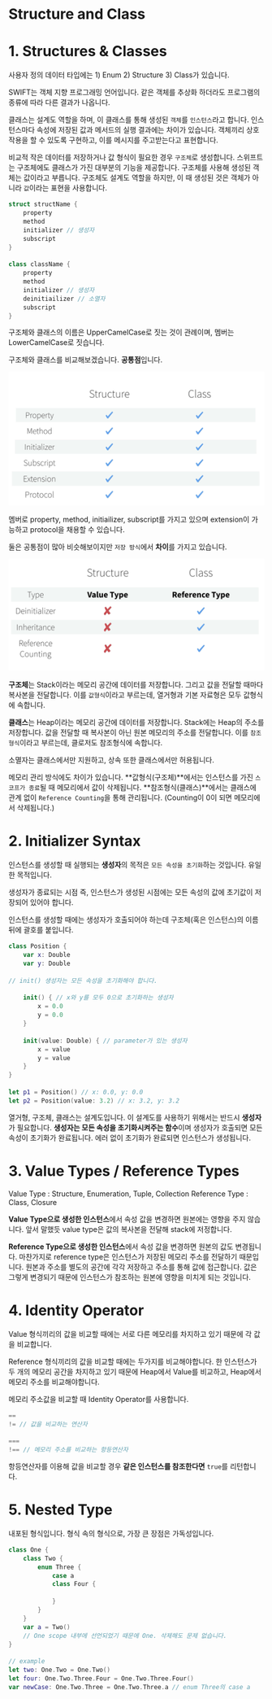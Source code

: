 # Structure and Class

# 1. Structures & Classes

사용자 정의 데이터 타입에는 1) Enum 2) Structure 3) Class가 있습니다. 

SWIFT는 객체 지향 프로그래밍 언어입니다. 같은 객체를 추상화 하더라도 프로그램의 종류에 따라 다른 결과가 나옵니다.

클래스는 설계도 역할을 하며, 이 클래스를 통해 생성된 `객체`를 `인스턴스`라고 합니다. 인스턴스마다 속성에 저장된 값과 메서드의 실행 결과에는 차이가 있습니다. 객체끼리 상호작용을 할 수 있도록 구현하고, 이를 메시지를 주고받는다고 표현합니다. 

비교적 작은 데이터를 저장하거나 값 형식이 필요한 경우 `구조체`로 생성합니다. 스위프트는 구조체에도 클래스가 가진 대부분의 기능을 제공합니다. 구조체를 사용해 생성된 객체는 값이라고 부릅니다. 구조체도 설계도 역할을 하지만, 이 때 생성된 것은 객체가 아니라 `값`이라는 표현을 사용합니다. 

```swift
struct structName {
	property
	method
	initializer // 생성자
	subscript
}

class className {
	property
	method
	initializer // 생성자
	deinitiailizer // 소멸자
	subscript
}
```

구조체와 클래스의 이름은 UpperCamelCase로 짓는 것이 관례이며, 멤버는 LowerCamelCase로 짓습니다.

구조체와 클래스를 비교해보겠습니다. **공통점**입니다.

![Structure%20and%20Class%20d6dc1454b6fc414782d2fea26136acd9/_2021-03-03__6.23.22.png](Structure%20and%20Class%20d6dc1454b6fc414782d2fea26136acd9/_2021-03-03__6.23.22.png)

멤버로 property, method, initiailizer, subscript를 가지고 있으며 extension이 가능하고 protocol을 채용할 수 있습니다.

둘은 공통점이 많아 비슷해보이지만 `저장 방식`에서 **차이**를 가지고 있습니다.

![Structure%20and%20Class%20d6dc1454b6fc414782d2fea26136acd9/_2021-03-03__6.24.40.png](Structure%20and%20Class%20d6dc1454b6fc414782d2fea26136acd9/_2021-03-03__6.24.40.png)

**구조체**는 Stack이라는 메모리 공간에 데이터를 저장합니다. 그리고 값을 전달할 때마다 복사본을 전달합니다. 이를 `값형식`이라고 부르는데, 열거형과 기본 자료형은 모두 값형식에 속합니다. 

**클래스**는 Heap이라는 메모리 공간에 데이터를 저장합니다. Stack에는 Heap의 주소를 저장합니다. 값을 전달할 때 복사본이 아닌 원본 메모리의 주소를 전달합니다. 이를 `참조형식`이라고 부르는데, 클로저도 참조형식에 속합니다. 

소멸자는 클래스에서만 지원하고, 상속 또한 클래스에서만 허용됩니다. 

메모리 관리 방식에도 차이가 있습니다. **값형식(구조체)**에서는 인스턴스를 가진 `스코프가 종료`될 때 메모리에서 값이 삭제됩니다. **참조형식(클래스)**에서는 클래스에 관계 없이 `Reference Counting`을 통해 관리됩니다. (Counting이 0이 되면 메모리에서 삭제됩니다.)

# 2. Initializer Syntax

인스턴스를 생성할 때 실행되는 **생성자**의 목적은 `모든 속성을 초기화`하는 것입니다. 유일한 목적입니다.

생성자가 종료되는 시점 즉, 인스턴스가 생성된 시점에는 모든 속성의 값에 초기값이 저장되어 있어야 합니다. 

인스턴스를 생성할 때에는 생성자가 호출되어야 하는데 구조체(혹은 인스턴스)의 이름 뒤에 괄호를 붙입니다. 

```swift
class Position {
    var x: Double
    var y: Double
    
// init() 생성자는 모든 속성을 초기화해야 합니다.

    init() { // x와 y를 모두 0으로 초기화하는 생성자 
        x = 0.0
        y = 0.0
    }
    
    init(value: Double) { // parameter가 있는 생성자 
        x = value
        y = value
    }
}

let p1 = Position() // x: 0.0, y: 0.0
let p2 = Position(value: 3.2) // x: 3.2, y: 3.2
```

열거형, 구조체, 클래스는 설계도입니다. 이 설계도를 사용하기 위해서는 반드시 **생성자**가 필요합니다. **생성자는 모든 속성을 초기화시켜주는 함수**이며 생성자가 호출되면 모든 속성이 초기화가 완료됩니다. 에러 없이 초기화가 완료되면 인스턴스가 생성됩니다. 

# 3. Value Types / Reference Types

Value Type : Structure, Enumeration, Tuple, Collection
Reference Type : Class, Closure

**Value Type으로 생성한 인스턴스**에서 속성 값을 변경하면 원본에는 영향을 주지 않습니다. 앞서 말했듯 value type은 값의 복사본을 전달해 stack에 저정합니다. 

**Reference Type으로 생성한 인스턴스**에서 속성 값을 변경하면 원본의 값도 변경됩니다. 마찬가지로 reference type은 인스턴스가 저장된 메모리 주소를 전달하기 때문입니다. 원본과 주소를 별도의 공간에 각각 저장하고 주소를 통해 값에 접근합니다. 값은 그렇게 변경되기 때문에 인스턴스가 참조하는 원본에 영향을 미치게 되는 것입니다. 

# 4. Identity Operator

Value 형식끼리의 값을 비교할 때에는 서로 다른 메모리를 차지하고 있기 때문에 각 값을 비교합니다.

Reference 형식끼리의 값을 비교할 때에는 두가지를 비교해야합니다. 한 인스턴스가 두 개의 메모리 공간을 차지하고 있기 때문에 Heap에서 Value를 비교하고, Heap에서 메모리 주소를 비교해야합니다.

메모리 주소값을 비교할 때 Identity Operator를 사용합니다.

```swift
==
!= // 값을 비교하는 연산자

===
!== // 메모리 주소를 비교하는 항등연산자 
```

항등연산자를 이용해 값을 비교할 경우 **같은 인스턴스를 참조한다면** `true`를 리턴합니다.

# 5. Nested Type

내포된 형식입니다. 형식 속의 형식으로, 가장 큰 장점은 가독성입니다. 

```swift
class One {
    class Two {
        enum Three {
            case a
            class Four {
                
            }
        }
    }
    var a = Two()
    // One scope 내부에 선언되었기 때문에 One. 삭제해도 문제 없습니다.
}

// example
let two: One.Two = One.Two()
let four: One.Two.Three.Four = One.Two.Three.Four()
var newCase: One.Two.Three = One.Two.Three.a // enum Three의 case a
```